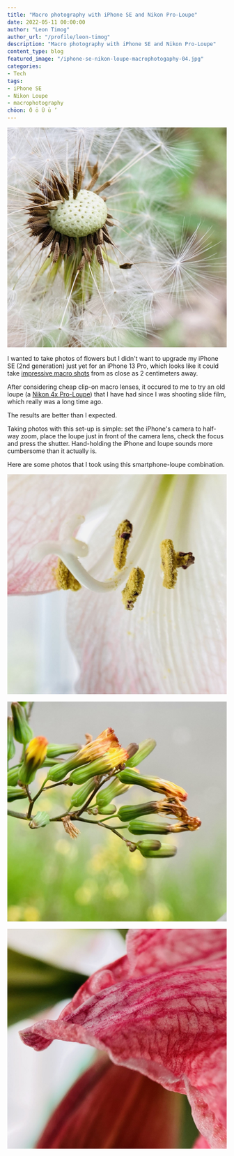 ```yaml
---
title: "Macro photography with iPhone SE and Nikon Pro-Loupe"
date: 2022-05-11 00:00:00
author: "Leon Timog"
author_url: "/profile/leon-timog"
description: "Macro photography with iPhone SE and Nikon Pro-Loupe"
content_type: blog
featured_image: "/iphone-se-nikon-loupe-macrophotogaphy-04.jpg"
categories:
- Tech
tags:
- iPhone SE
- Nikon Loupe
- macrophotography
chōon: Ō ō Ū ū ’
---
```

![Macrophotoraphy with iPhone SE and Nikon Pro-Loupe](iphone-se-nikon-loupe-macrophotogaphy-04.jpg  "[3,024 x 3,024 pixel version](/macrophotography-with-iphone-se-and-nikon-pro-loupe/iphone-se-nikon-loupe-macrophotogaphy-hi-res-04.jpg)")

I wanted to take photos of flowers but I didn't want to upgrade my iPhone SE (2nd generation) just yet for an iPhone 13 Pro, which looks like it could take [impressive macro shots](https://timog.org/iphone-macro-photography/) from as close as 2 centimeters away.

After considering cheap clip-on macro lenses, it occured to me to try an old loupe (a [Nikon 4x Pro-Loupe](/macrophotography-with-iphone-se-and-nikon-pro-loupe/nikon-4x-pro-loupe.jpg)) that I have had since I was shooting slide film, which really was a long time ago.

The results are better than I expected.

Taking photos with this set-up is simple: set the iPhone's camera to half-way zoom, place the loupe just in front of the camera lens, check the focus and press the shutter. Hand-holding the iPhone and loupe sounds more cumbersome than it actually is. 

Here are some photos that I took using this smartphone-loupe combination.

![Macrophotoraphy with iPhone SE and Nikon Pro-Loupe](iphone-se-nikon-loupe-macrophotogaphy-07.jpg "[3,024 x 3,024 pixel version](/macrophotography-with-iphone-se-and-nikon-pro-loupe/iphone-se-nikon-loupe-macrophotogaphy-hi-res-07.jpg)")

![Macrophotoraphy with iPhone SE and Nikon Pro-Loupe](iphone-se-nikon-loupe-macrophotogaphy-05.jpg "[3,024 x 3,024 pixel version](/macrophotography-with-iphone-se-and-nikon-pro-loupe/iphone-se-nikon-loupe-macrophotogaphy-hi-res-05.jpg)")

![Macrophotoraphy with iPhone SE and Nikon Pro-Loupe](iphone-se-nikon-loupe-macrophotogaphy-06.jpg "[3,024 x 3,024 pixel version](/macrophotography-with-iphone-se-and-nikon-pro-loupe/iphone-se-nikon-loupe-macrophotogaphy-hi-res-06.jpg)")